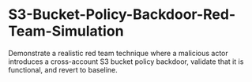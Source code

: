 # S3-Bucket-Policy-Backdoor-Red-Team-Simulation
Demonstrate a realistic red team technique where a malicious actor introduces a cross-account S3 bucket policy backdoor, validate that it is functional, and revert to baseline.
